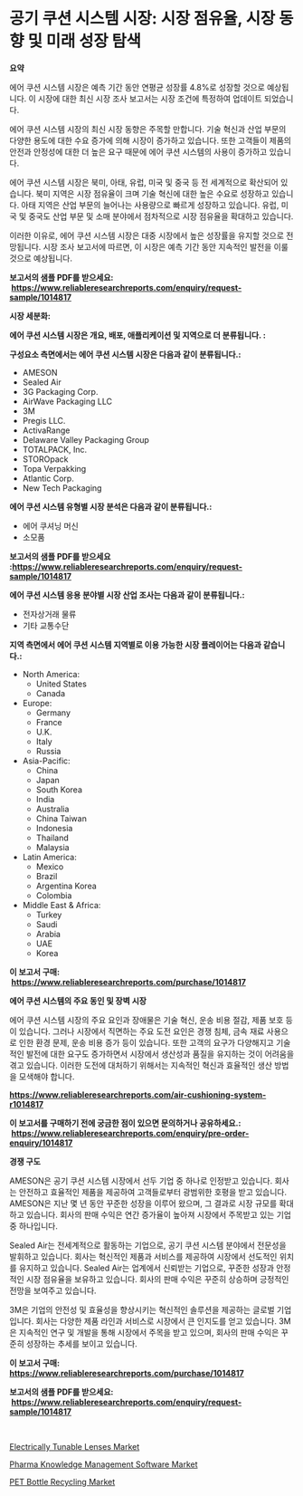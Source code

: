 <p><h1>공기 쿠션 시스템 시장: 시장 점유율, 시장 동향 및 미래 성장 탐색</h1></p><p><strong>요약</strong></p>
<p><p>에어 쿠션 시스템 시장은 예측 기간 동안 연평균 성장률 4.8%로 성장할 것으로 예상됩니다. 이 시장에 대한 최신 시장 조사 보고서는 시장 조건에 특정하여 업데이트 되었습니다.</p><p>에어 쿠션 시스템 시장의 최신 시장 동향은 주목할 만합니다. 기술 혁신과 산업 부문의 다양한 용도에 대한 수요 증가에 의해 시장이 증가하고 있습니다. 또한 고객들이 제품의 안전과 안정성에 대한 더 높은 요구 때문에 에어 쿠션 시스템의 사용이 증가하고 있습니다.</p><p>에어 쿠션 시스템 시장은 북미, 아태, 유럽, 미국 및 중국 등 전 세계적으로 확산되어 있습니다. 북미 지역은 시장 점유율이 크며 기술 혁신에 대한 높은 수요로 성장하고 있습니다. 아태 지역은 산업 부문의 늘어나는 사용량으로 빠르게 성장하고 있습니다. 유럽, 미국 및 중국도 산업 부문 및 소매 분야에서 점차적으로 시장 점유율을 확대하고 있습니다.</p><p>이러한 이유로, 에어 쿠션 시스템 시장은 대중 시장에서 높은 성장률을 유지할 것으로 전망됩니다. 시장 조사 보고서에 따르면, 이 시장은 예측 기간 동안 지속적인 발전을 이룰 것으로 예상됩니다.</p></p>
<p><strong>보고서의 샘플 PDF를 받으세요: &nbsp;<a href="https://www.reliableresearchreports.com/enquiry/request-sample/1014817">https://www.reliableresearchreports.com/enquiry/request-sample/1014817</a></strong></p>
<p><strong>시장 세분화:</strong></p>
<p><strong> 에어 쿠션 시스템 시장은 개요, 배포, 애플리케이션 및 지역으로 더 분류됩니다. :</strong></p>
<p><strong>구성요소 측면에서는 에어 쿠션 시스템 시장은 다음과 같이 분류됩니다.:</strong></p>
<p><ul><li>AMESON</li><li>Sealed Air</li><li>3G Packaging Corp.</li><li>AirWave Packaging LLC</li><li>3M</li><li>Pregis LLC.</li><li>ActivaRange</li><li>Delaware Valley Packaging Group</li><li>TOTALPACK, Inc.</li><li>STOROpack</li><li>Topa Verpakking</li><li>Atlantic Corp.</li><li>New Tech Packaging</li></ul></p>
<p><strong> 에어 쿠션 시스템 유형별 시장 분석은 다음과 같이 분류됩니다.:</strong></p>
<p><ul><li>에어 쿠셔닝 머신</li><li>소모품</li></ul></p>
<p><strong>보고서의 샘플 PDF를 받으세요 :<a href="https://www.reliableresearchreports.com/enquiry/request-sample/1014817">https://www.reliableresearchreports.com/enquiry/request-sample/1014817</a></strong></p>
<p><strong> 에어 쿠션 시스템 응용 분야별 시장 산업 조사는 다음과 같이 분류됩니다.:</strong></p>
<p><ul><li>전자상거래 물류</li><li>기타 교통수단</li></ul></p>
<p><strong>지역 측면에서 에어 쿠션 시스템 지역별로 이용 가능한 시장 플레이어는 다음과 같습니다.:</strong></p>
<p><ul>
    <li>
        North America:
        <ul>
            <li>United States</li>
            <li>Canada</li>
        </ul>
    </li>
    <li>
        Europe:
        <ul>
            <li>Germany</li>
            <li>France</li>
            <li>U.K.</li>
            <li>Italy</li>
            <li>Russia</li>
        </ul>
    </li>
    <li>
        Asia-Pacific:
        <ul>
            <li>China</li>
            <li>Japan</li>
            <li>South Korea</li>
            <li>India</li>
            <li>Australia</li>
            <li>China Taiwan</li>
            <li>Indonesia</li>
            <li>Thailand</li>
            <li>Malaysia</li>
        </ul>
    </li>
    <li>
        Latin America:
        <ul>
            <li>Mexico</li>
            <li>Brazil</li>
            <li>Argentina Korea</li>
            <li>Colombia</li>
        </ul>
    </li>
    <li>
        Middle East & Africa:
        <ul>
            <li>Turkey</li>
            <li>Saudi</li>
            <li>Arabia</li>
            <li>UAE</li>
            <li>Korea</li>
        </ul>
    </li>
    </ul></p>
<p><strong>이 보고서 구매: &nbsp;<a href="https://www.reliableresearchreports.com/purchase/1014817">https://www.reliableresearchreports.com/purchase/1014817</a></strong></p>
<p><strong>에어 쿠션 시스템의 주요 동인 및 장벽 시장</strong></p>
<p><p>에어 쿠션 시스템 시장의 주요 요인과 장애물은 기술 혁신, 운송 비용 절감, 제품 보호 등이 있습니다. 그러나 시장에서 직면하는 주요 도전 요인은 경쟁 침체, 금속 재료 사용으로 인한 환경 문제, 운송 비용 증가 등이 있습니다. 또한 고객의 요구가 다양해지고 기술적인 발전에 대한 요구도 증가하면서 시장에서 생산성과 품질을 유지하는 것이 어려움을 겪고 있습니다. 이러한 도전에 대처하기 위해서는 지속적인 혁신과 효율적인 생산 방법을 모색해야 합니다.</p></p>
<p><strong><a href="https://www.reliableresearchreports.com/air-cushioning-system-r1014817">https://www.reliableresearchreports.com/air-cushioning-system-r1014817</a></strong></p>
<p><strong>이 보고서를 구매하기 전에 궁금한 점이 있으면 문의하거나 공유하세요.: &nbsp;<a href="https://www.reliableresearchreports.com/enquiry/pre-order-enquiry/1014817">https://www.reliableresearchreports.com/enquiry/pre-order-enquiry/1014817</a></strong></p>
<p><strong>경쟁 구도</strong></p>
<p><p>AMESON은 공기 쿠션 시스템 시장에서 선두 기업 중 하나로 인정받고 있습니다. 회사는 안전하고 효율적인 제품을 제공하여 고객들로부터 광범위한 호평을 받고 있습니다. AMESON은 지난 몇 년 동안 꾸준한 성장을 이루어 왔으며, 그 결과로 시장 규모를 확대하고 있습니다. 회사의 판매 수익은 연간 증가율이 높아져 시장에서 주목받고 있는 기업 중 하나입니다.</p><p>Sealed Air는 전세계적으로 활동하는 기업으로, 공기 쿠션 시스템 분야에서 전문성을 발휘하고 있습니다. 회사는 혁신적인 제품과 서비스를 제공하여 시장에서 선도적인 위치를 유지하고 있습니다. Sealed Air는 업계에서 신뢰받는 기업으로, 꾸준한 성장과 안정적인 시장 점유율을 보유하고 있습니다. 회사의 판매 수익은 꾸준히 상승하며 긍정적인 전망을 보여주고 있습니다.</p><p>3M은 기업의 안전성 및 효율성을 향상시키는 혁신적인 솔루션을 제공하는 글로벌 기업입니다. 회사는 다양한 제품 라인과 서비스로 시장에서 큰 인지도를 얻고 있습니다. 3M은 지속적인 연구 및 개발을 통해 시장에서 주목을 받고 있으며, 회사의 판매 수익은 꾸준히 성장하는 추세를 보이고 있습니다.</p></p>
<p><strong>이 보고서 구매: &nbsp; <a href="https://www.reliableresearchreports.com/purchase/1014817">https://www.reliableresearchreports.com/purchase/1014817</a></strong></p>
<p><strong>보고서의 샘플 PDF를 받으세요: &nbsp;<a href="https://www.reliableresearchreports.com/enquiry/request-sample/1014817">https://www.reliableresearchreports.com/enquiry/request-sample/1014817</a></strong><strong></strong></p>
<p>&nbsp;</p>
<p><p><a href="https://cute-banjo-8ca.notion.site/Analyzing-Electrically-Tunable-Lenses-Market-Global-Industry-Perspective-and-Forecast-2024-to-2031-d3cf1de2683d40589de5329a4e2fa533">Electrically Tunable Lenses Market</a></p><p><a href="https://github.com/singletonthaxterkelliehr2df/Market-Research-Report-List-2/blob/main/pharma-knowledge-management-software-market.md">Pharma Knowledge Management Software Market</a></p><p><a href="https://github.com/kufem1/Market-Research-Report-List-2/blob/main/pet-bottle-recycling-market.md">PET Bottle Recycling Market</a></p></p>